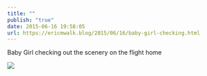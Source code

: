 ```yaml
---
title: ""
publish: "true"
date: 2015-06-16 19:58:05
url: https://ericmwalk.blog/2015/06/16/baby-girl-checking.html
---
```


Baby Girl checking out the scenery on the flight home

![](https://ericmwalk.blog/uploads/2022/fd8dfc6c2e.jpg)